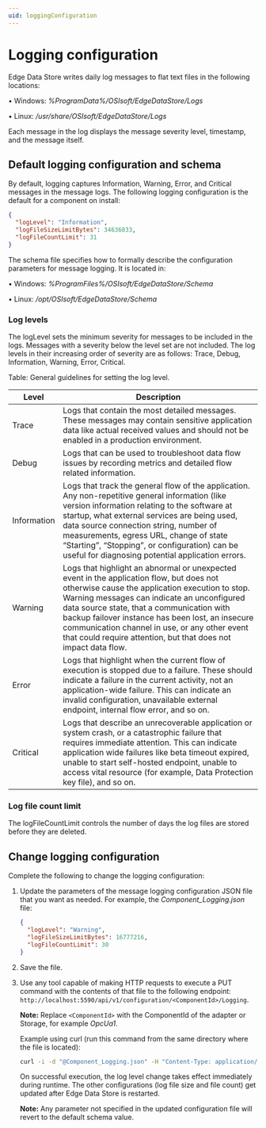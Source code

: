 ```yaml
---
uid: loggingConfiguration
---
```


# Logging configuration

Edge Data Store writes daily log messages to flat text files in the following locations:

• Windows: *%ProgramData%/OSIsoft/EdgeDataStore/Logs*

• Linux: */usr/share/OSIsoft/EdgeDataStore/Logs*

Each message in the log displays the message severity level, timestamp, and the message itself.

## Default logging configuration and schema

By default, logging captures Information, Warning, Error, and Critical messages in the message logs.
The following logging configuration is the default for a component on install:
```json
{
  "logLevel": "Information",
  "logFileSizeLimitBytes": 34636833,
  "logFileCountLimit": 31   
}
```

The schema file specifies how to formally describe the configuration parameters for message logging. 
It is located in:

• Windows: *%ProgramFiles%/OSIsoft/EdgeDataStore/Schema*

• Linux: */opt/OSIsoft/EdgeDataStore/Schema*

### Log levels

The logLevel sets the minimum severity for messages to be included in the logs. Messages with a severity below the level set are not included. The log levels in their increasing order of severity are as follows: Trace, Debug, Information, Warning, Error, Critical.

Table: General guidelines for setting the log level.

| **Level**                | **Description**|      
|--------------------------|-----------|
|Trace         | Logs that contain the most detailed messages. These messages may contain sensitive application data like actual received values and should not be enabled in a production environment. |
| Debug | Logs that can be used to troubleshoot data flow issues by recording metrics and detailed flow related information. |
| Information | Logs that track the general flow of the application. Any non-repetitive general information (like version information relating to the software at startup, what external services are being used, data source connection string, number of measurements, egress URL, change of state “Starting”, “Stopping”, or configuration) can be useful for diagnosing potential application errors.  |
| Warning | Logs that highlight an abnormal or unexpected event in the application flow, but does not otherwise cause the application execution to stop. Warning messages can indicate an unconfigured data source state, that a communication with backup failover instance has been lost, an insecure communication channel in use, or any other event that could require attention, but that does not impact data flow. |
| Error | Logs that highlight when the current flow of execution is stopped due to a failure. These should indicate a failure in the current activity, not an application-wide failure. This can indicate an invalid configuration, unavailable external endpoint, internal flow error, and so on.|
| Critical | Logs that describe an unrecoverable application or system crash, or a catastrophic failure that requires immediate attention. This can indicate application wide failures like beta timeout expired, unable to start self-hosted endpoint, unable to access vital resource (for example, Data Protection key file), and so on. |

### Log file count limit

The logFileCountLimit controls the number of days the log files are stored before they are deleted. 

## Change logging configuration

Complete the following to change the logging configuration:

1. Update the parameters of the message logging configuration JSON file that you want as needed. For example, the _Component_Logging.json_ file:

    ```json
    {
      "logLevel": "Warning",
      "logFileSizeLimitBytes": 16777216,
      "logFileCountLimit": 30   
    }
    ```
2. Save the file.

3. Use any tool capable of making HTTP requests to execute a PUT command with the contents of that file to the following endpoint: `http://localhost:5590/api/v1/configuration/<ComponentId>/Logging`.

    **Note:**  Replace `<ComponentId>` with the ComponentId of the adapter or Storage, for example _OpcUa1_.

      Example using curl (run this command from the same directory where the file is located):

      ```bash
      curl -i -d "@Component_Logging.json" -H "Content-Type: application/json" -X PUT http://localhost:5590/api/v1/configuration/<ComponentId>/Logging
      ```

    On successful execution, the log level change takes effect immediately during runtime. The other configurations (log file size and file count) get updated after Edge Data Store is restarted. 

    **Note:**  Any parameter not specified in the updated configuration file will revert to the default schema value.
